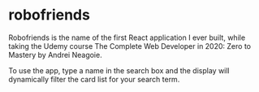 # robofriends

Robofriends is the name of the first React application I ever built, while taking the Udemy course The Complete Web Developer in 2020: Zero to Mastery by Andrei Neagoie. 

To use the app, type a name in the search box and the display will dynamically filter the card list for your search term.
